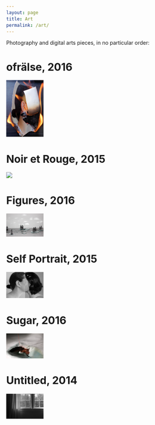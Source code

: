 ```yaml
---
layout: page
title: Art
permalink: /art/
---
```


Photography and digital arts pieces, in no particular order:

# ofrälse, 2016

<img src="/images/fire.png" width="100">


# Noir et Rouge, 2015

<img src="/images/noirRouge.jpg" width="100">

# Figures, 2016

<img src="/images/figures.png" width="100">

# Self Portrait, 2015

<img src="/images/selfportrait.png" width="100">

# Sugar, 2016

<img src="/images/sugar.png" width="100">

# Untitled, 2014

<img src="/images/window.png" width="100">


